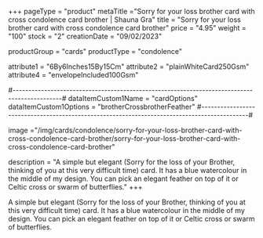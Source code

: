 +++
pageType = "product"
metaTitle ="Sorry for your loss brother card with cross condolence card brother | Shauna Gra"
title = "Sorry for your loss brother card with cross condolence card brother"
price = "4.95"
weight = "100"
stock = "2"
creationDate = "09/02/2023"

productGroup = "cards"
productType = "condolence"
 
 
attribute1 = "6By6Inches15By15Cm" 
attribute2 = "plainWhiteCard250Gsm" 
attribute4 = "envelopeIncluded100Gsm"
 
#---------------------------------------------------------------------------------------------#
dataItemCustom1Name = "cardOptions"
dataItemCustom1Options = "brotherCrossbrotherFeather"
#---------------------------------------------------------------------------------------------#
 
image ="/img/cards/condolence/sorry-for-your-loss-brother-card-with-cross-condolence-card-brother/sorry-for-your-loss-brother-card-with-cross-condolence-card-brother"
 
description = "A simple but elegant (Sorry for the loss of your Brother, thinking of you at this very difficult time) card.  It has a blue watercolour in the middle of my design.  You can pick an elegant feather on top of it or Celtic cross or swarm of butterflies."
+++

A simple but elegant (Sorry for the loss of your Brother, thinking of you at this very difficult time) card. It has a blue watercolour in the middle of my design. You can pick an elegant feather on top of it or Celtic cross or swarm of butterflies.
